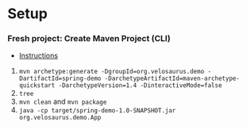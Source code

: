 # Setup
### Fresh project: Create Maven Project (CLI)
- [Instructions](https://maven.apache.org/guides/getting-started/maven-in-five-minutes.html)

1. `mvn archetype:generate -DgroupId=org.velosaurus.demo -DartifactId=spring-demo -DarchetypeArtifactId=maven-archetype-quickstart -DarchetypeVersion=1.4 -DinteractiveMode=false`
1. `tree`
1. `mvn clean` and `mvn package`
1. `java -cp target/spring-demo-1.0-SNAPSHOT.jar org.velosaurus.demo.App`

### 